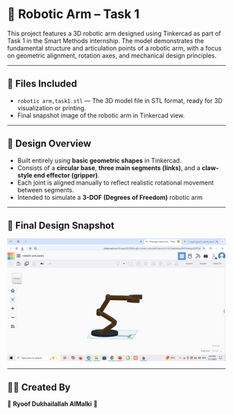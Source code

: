 # 🤖 Robotic Arm – Task 1

This project features a 3D robotic arm designed using Tinkercad as part of Task 1 in the Smart Methods internship. The model demonstrates the fundamental structure and articulation points of a robotic arm, with a focus on geometric alignment, rotation axes, and mechanical design principles.


---

## 📂 Files Included

- `robotic arm,task1.stl` — The 3D model file in STL format, ready for 3D visualization or printing.
- Final snapshot image of the robotic arm in Tinkercad view.

---

## 🧩 Design Overview

- Built entirely using **basic geometric shapes** in Tinkercad.
- Consists of a **circular base**, **three main segments (links)**, and a **claw-style end effector (gripper)**.
- Each joint is aligned manually to reflect realistic rotational movement between segments.
- Intended to simulate a **3-DOF (Degrees of Freedom)** robotic arm 


---

## 📸 Final Design Snapshot

![Robotic Arm](IMG_5979.jpeg)

---

## 👩‍💻 Created By

🎀  **Ryoof Dukhailallah AlMalki**  🎀
